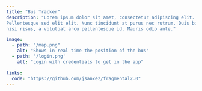 ```yaml
---
title: "Bus Tracker"
description: "Lorem ipsum dolor sit amet, consectetur adipiscing elit.
Pellentesque sed elit elit. Nunc tincidunt at purus nec rutrum. Duis bibendum
nisi risus, a volutpat arcu pellentesque id. Mauris odio ante."

image:
  - path: "/map.png"
    alt: "Shows in real time the position of the bus"
  - path: '/login.png'
    alt: "Login with credentials to get in the app"

links:
  code: "https://github.com/jsanxez/fragmental2.0"
---
```


